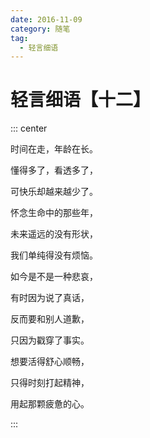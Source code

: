 ```yaml
---
date: 2016-11-09
category: 随笔
tag:
  - 轻言细语
---
```


# 轻言细语【十二】

::: center

时间在走，年龄在长。

懂得多了，看透多了，

可快乐却越来越少了。

怀念生命中的那些年，

未来遥远的没有形状，

我们单纯得没有烦恼。

如今是不是一种悲哀，

有时因为说了真话，

反而要和别人道歉，

只因为戳穿了事实。

想要活得舒心顺畅，

只得时刻打起精神，

用起那颗疲惫的心。

:::
